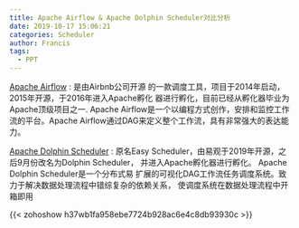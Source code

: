 ```yaml
---
title: Apache Airflow & Apache Dolphin Scheduler对比分析
date: 2019-10-17 15:06:21
categories: Scheduler
author: Francis
tags:
  - PPT
---
```


[Apache Airflow](http://airflow.apache.org/) : 是由Airbnb公司开源
的一款调度工具，项目于2014年启动，2015年开源，于2016年进入Apache孵化
器进行孵化，目前已经从孵化器毕业为Apache顶级项目之一.
Apache Airflow是一个以编程方式创作，安排和监控工作流的平台。Apache
Airflow通过DAG来定义整个工作流，具有非常强大的表达能力。 

[Apache Dolphin Scheduler](https://dolphinscheduler.apache.org/) : 
原名Easy Scheduler，由易观于2019年开源，之后9月份改名为Dolphin Scheduler，
并进入Apache孵化器进行孵化。     Apache  Dolphin Scheduler是一个分布式易
扩展的可视化DAG工作流任务调度系统。致力于解决数据处理流程中错综复杂的依赖关系，
使调度系统在数据处理流程中开箱即用

{{< zohoshow h37wb1fa958ebe7724b928ac6e4c8db93930c >}}